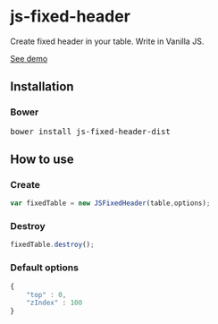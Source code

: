 # js-fixed-header

Create fixed header in your table. Write in Vanilla JS.

[See demo](https://zendre4.github.io/js-fixed-header/docs/example1.html)
## Installation

### Bower
<pre>
bower install js-fixed-header-dist
</pre>

## How to use 

### Create
```javascript
var fixedTable = new JSFixedHeader(table,options);
```

### Destroy
```javascript
fixedTable.destroy();
```

### Default options 
```javascript
{
    "top" : 0,
    "zIndex" : 100
}
```

